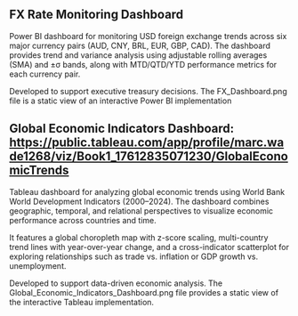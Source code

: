 ## FX Rate Monitoring Dashboard

Power BI dashboard for monitoring USD foreign exchange trends across six major currency pairs (AUD, CNY, BRL, EUR, GBP, CAD). The dashboard provides trend and variance analysis using adjustable rolling averages (SMA) and ±σ bands, along with MTD/QTD/YTD performance metrics for each currency pair.

Developed to support executive treasury decisions. The FX_Dashboard.png file is a static view of an interactive Power BI implementation


## Global Economic Indicators Dashboard: https://public.tableau.com/app/profile/marc.wade1268/viz/Book1_17612835071230/GlobalEconomicTrends

Tableau dashboard for analyzing global economic trends using World Bank World Development Indicators (2000–2024). The dashboard combines geographic, temporal, and relational perspectives to visualize economic performance across countries and time.

It features a global choropleth map with z-score scaling, multi-country trend lines with year-over-year change, and a cross-indicator scatterplot for exploring relationships such as trade vs. inflation or GDP growth vs. unemployment.

Developed to support data-driven economic analysis. The Global_Economic_Indicators_Dashboard.png file provides a static view of the interactive Tableau implementation.
